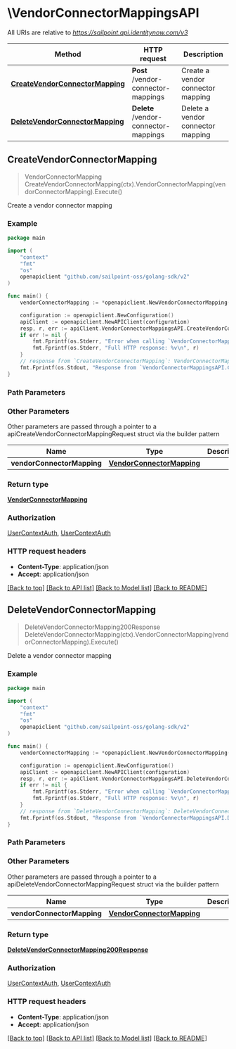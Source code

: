 # \VendorConnectorMappingsAPI

All URIs are relative to *https://sailpoint.api.identitynow.com/v3*

Method | HTTP request | Description
------------- | ------------- | -------------
[**CreateVendorConnectorMapping**](VendorConnectorMappingsAPI.md#CreateVendorConnectorMapping) | **Post** /vendor-connector-mappings | Create a vendor connector mapping
[**DeleteVendorConnectorMapping**](VendorConnectorMappingsAPI.md#DeleteVendorConnectorMapping) | **Delete** /vendor-connector-mappings | Delete a vendor connector mapping



## CreateVendorConnectorMapping

> VendorConnectorMapping CreateVendorConnectorMapping(ctx).VendorConnectorMapping(vendorConnectorMapping).Execute()

Create a vendor connector mapping



### Example

```go
package main

import (
	"context"
	"fmt"
	"os"
	openapiclient "github.com/sailpoint-oss/golang-sdk/v2"
)

func main() {
	vendorConnectorMapping := *openapiclient.NewVendorConnectorMapping() // VendorConnectorMapping | 

	configuration := openapiclient.NewConfiguration()
	apiClient := openapiclient.NewAPIClient(configuration)
	resp, r, err := apiClient.VendorConnectorMappingsAPI.CreateVendorConnectorMapping(context.Background()).VendorConnectorMapping(vendorConnectorMapping).Execute()
	if err != nil {
		fmt.Fprintf(os.Stderr, "Error when calling `VendorConnectorMappingsAPI.CreateVendorConnectorMapping``: %v\n", err)
		fmt.Fprintf(os.Stderr, "Full HTTP response: %v\n", r)
	}
	// response from `CreateVendorConnectorMapping`: VendorConnectorMapping
	fmt.Fprintf(os.Stdout, "Response from `VendorConnectorMappingsAPI.CreateVendorConnectorMapping`: %v\n", resp)
}
```

### Path Parameters



### Other Parameters

Other parameters are passed through a pointer to a apiCreateVendorConnectorMappingRequest struct via the builder pattern


Name | Type | Description  | Notes
------------- | ------------- | ------------- | -------------
 **vendorConnectorMapping** | [**VendorConnectorMapping**](VendorConnectorMapping.md) |  | 

### Return type

[**VendorConnectorMapping**](VendorConnectorMapping.md)

### Authorization

[UserContextAuth](../README.md#UserContextAuth), [UserContextAuth](../README.md#UserContextAuth)

### HTTP request headers

- **Content-Type**: application/json
- **Accept**: application/json

[[Back to top]](#) [[Back to API list]](../README.md#documentation-for-api-endpoints)
[[Back to Model list]](../README.md#documentation-for-models)
[[Back to README]](../README.md)


## DeleteVendorConnectorMapping

> DeleteVendorConnectorMapping200Response DeleteVendorConnectorMapping(ctx).VendorConnectorMapping(vendorConnectorMapping).Execute()

Delete a vendor connector mapping



### Example

```go
package main

import (
	"context"
	"fmt"
	"os"
	openapiclient "github.com/sailpoint-oss/golang-sdk/v2"
)

func main() {
	vendorConnectorMapping := *openapiclient.NewVendorConnectorMapping() // VendorConnectorMapping | 

	configuration := openapiclient.NewConfiguration()
	apiClient := openapiclient.NewAPIClient(configuration)
	resp, r, err := apiClient.VendorConnectorMappingsAPI.DeleteVendorConnectorMapping(context.Background()).VendorConnectorMapping(vendorConnectorMapping).Execute()
	if err != nil {
		fmt.Fprintf(os.Stderr, "Error when calling `VendorConnectorMappingsAPI.DeleteVendorConnectorMapping``: %v\n", err)
		fmt.Fprintf(os.Stderr, "Full HTTP response: %v\n", r)
	}
	// response from `DeleteVendorConnectorMapping`: DeleteVendorConnectorMapping200Response
	fmt.Fprintf(os.Stdout, "Response from `VendorConnectorMappingsAPI.DeleteVendorConnectorMapping`: %v\n", resp)
}
```

### Path Parameters



### Other Parameters

Other parameters are passed through a pointer to a apiDeleteVendorConnectorMappingRequest struct via the builder pattern


Name | Type | Description  | Notes
------------- | ------------- | ------------- | -------------
 **vendorConnectorMapping** | [**VendorConnectorMapping**](VendorConnectorMapping.md) |  | 

### Return type

[**DeleteVendorConnectorMapping200Response**](DeleteVendorConnectorMapping200Response.md)

### Authorization

[UserContextAuth](../README.md#UserContextAuth), [UserContextAuth](../README.md#UserContextAuth)

### HTTP request headers

- **Content-Type**: application/json
- **Accept**: application/json

[[Back to top]](#) [[Back to API list]](../README.md#documentation-for-api-endpoints)
[[Back to Model list]](../README.md#documentation-for-models)
[[Back to README]](../README.md)

